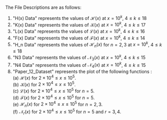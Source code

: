 The File Descriptions are as follows:

1. "H(x) Data" represents the values of $\mathcal{H}(x)$ at $x=10^k$, $4\leq k\leq 18$
2. "K(x) Data" represents the values of $\mathcal{K}(x)$ at $x=10^k$, $4\leq k\leq 17$
3. "L(x) Data" represents the values of $\mathcal{L}(x)$ at $x=10^k$, $4\leq k\leq 16$
4. "F(x) Data" represents the values of $\mathcal{F}(x)$ at $x=10^k$, $4\leq k\leq 14$
5. "H_n Data" represents the values of $\mathcal{H}_{n}(x)$ for $n=2, 3$ at $x=10^k$, $4\leq k\leq 18$
6. "N3 Data" represents the values of $\mathcal{N}_{3}(x)$ at $x=10^k$, $4\leq k\leq 15$
7. "N4 Data" represents the values of $\mathcal{N}_{4}(x)$ at $x=10^k$, $4\leq k\leq 15$
8. "Paper_12_Dataset" represents the plot of the following functions :<br />
         (a) $\mathcal{H}(x)$ for $2\times 10^4 \leq x\leq 10^5$.<br/>
         (b) $\mathcal{K}(x)$ for $2\times 10^4 \leq x\leq 10^5$.<br/>
         (c) $\mathcal{L}(x)$ for $2\times 10^4 \leq x\leq 10^5$ for $n=5$.<br/>
         (d) $\mathcal{F}(x)$ for $2\times 10^4 \leq x\leq 10^5$ for $n=5$.<br/>
         (e) $\mathcal{H}_{n}(x)$ for $2\times 10^4 \leq x\leq 10^5$ for $n=2,3$.<br/>
         (f) $\mathcal{N}_{r}(x)$ for $2\times 10^4 \leq x\leq 10^5$ for $n=5$ and $r=3,4$.
